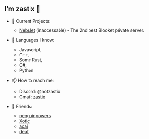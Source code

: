 ## I’m zastix 👋

- 👀 Current Projects:
  - [Nebulet](https://nebulet.zastix.club/) (inaccessable) - The 2nd best Blooket private server.
  
- 🌱 Languages I know:
  - Javascript,
  - C++,
  - Some Rust,
  - C#,
  - Python
  
- 📫 How to reach me:
  - Discord: @notzastix
  - Gmail: [zastix](https://mail.google.com/mail/?view=cm&fs=1&to=zastix@zastix.club&su=Contact%20Me)

- 👥 Friends:
  - [penguinpowers](https://github.com/penguinblook)
  - [Xotic](https://github.com/xotlc)
  - [acai](https://github.com/probablyacai)
  - [deaf](https://github.com/VillainsRule)
